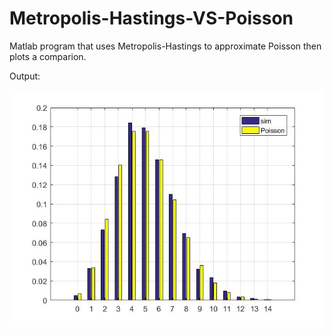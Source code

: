 # Metropolis-Hastings-VS-Poisson
Matlab program that uses Metropolis-Hastings to approximate Poisson then plots a comparion.

Output:


![Plot](plot.jpg)
